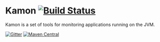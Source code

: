 Kamon     [![Build Status](https://api.travis-ci.org/kamon-io/Kamon.png)](https://travis-ci.org/kamon-io/Kamon/builds)
=========  
Kamon is a set of tools for monitoring applications running on the JVM.

[![Gitter](https://badges.gitter.im/Join%20Chat.svg)](https://gitter.im/kamon-io/Kamon?utm_source=badge&utm_medium=badge&utm_campaign=pr-badge&utm_content=badge)
[![Maven Central](https://maven-badges.herokuapp.com/maven-central/io.kamon/kamon-core_2.11/badge.svg)](https://maven-badges.herokuapp.com/maven-central/io.kamon/kamon-core_2.11)


